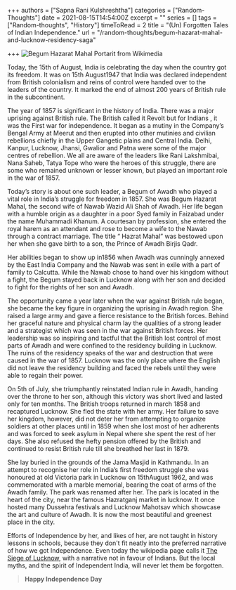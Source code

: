 +++
authors = ["Sapna Rani Kulshreshtha"]
categories = ["Random-Thoughts"]
date = 2021-08-15T14:54:00Z
excerpt = ""
series = []
tags = ["Random-thoughts", "History"]
timeToRead = 2
title = "(Un) Forgotten Tales of Indian Independence."
url = "/random-thoughts/begum-hazarat-mahal-and-lucknow-residency-saga"

+++
![Begum Hazarat Mahal Portarit from Wikimedia](/images/begum_hazrat_mahal.jpg "Begum Hazarat Mahal")

Today, the 15th of August, India is celebrating the day when the country got its freedom. It was on 15th August1947 that India was declared independent from British colonialism and reins of control were handed over to the leaders of the country. It marked the end of almost 200 years of British rule in the subcontinent.

The year of 1857 is significant in the history of India. There was a major uprising against British rule. The British called it Revolt but for Indians , it was the First war for independence. It began as a mutiny in the Company’s Bengal Army at Meerut and then erupted into other mutinies and civilian rebellions chiefly in the Upper Gangetic plains and Central India. Delhi, Kanpur, Lucknow, Jhansi, Gwalior and Patna were some of the major centres of rebellion. We all are aware of the leaders like Rani Lakshmibai, Nana Saheb, Tatya Tope who were the heroes of this struggle, there are some who remained unknown or lesser known, but played an important role in the war of 1857.

Today’s story is about one such leader, a Begum of Awadh who played a vital role in India’s struggle for freedom in 1857. She was Begum Hazarat Mahal, the second wife of Nawab Wazid Ali Shah of Awadh. Her life began with a humble origin as a daughter in a poor Syed family in Faizabad under the name Muhammadi Khanum. A courtesan by profession, she entered the royal harem as an attendant and rose to become a wife to the Nawab through a contract marriage. The title “ Hazrat Mahal” was bestowed upon her when she gave birth to a son, the Prince of Awadh Birjis Qadr.

Her abilities began to show up in1856 when Awadh was cunningly annexed by the East India Company and the Nawab was sent in exile with a part of family to Calcutta. While the Nawab chose to hand over his kingdom without a fight, the Begum stayed back in Lucknow along with her son and decided to fight for the rights of her son and Awadh.

The opportunity came a year later when the war against British rule began, she became the key figure in organizing the uprising in Awadh region. She raised a large army and gave a fierce resistance to the British forces. Behind her graceful nature and physical charm lay the qualities of a strong leader and a strategist which was seen in the war against British forces. Her leadership was so inspiring and tactful that the British lost control of most parts of Awadh and were confined to the residency building in Lucknow. The ruins of the residency speaks of the war and destruction that were caused in the war of 1857. Lucknow was the only place where the English did not leave the residency building and faced the rebels until they were able to regain their power.

On 5th of July, she triumphantly reinstated Indian rule in Awadh, handing over the throne to her son, although this victory was short lived and lasted only for ten months. The British troops returned in march 1858 and recaptured Lucknow. She fled the state with her army. Her failure to save her kingdom, however, did not deter her from attempting to organize soldiers at other places until in 1859 when she lost most of her adherents and was forced to seek asylum in Nepal where she spent the rest of her days. She also refused the hefty pension offered by the British and continued to resist British rule till she breathed her last in 1879.

She lay buried in the grounds of the Jama Masjid in Kathmandu. In an attempt to recognise her role in India’s first freedom struggle she was honoured at old Victoria park in Lucknow on 15thAugust 1962, and was commemorated with a marble memorial, bearing the coat of arms of the Awadh family. The park was renamed after her. The park is located in the heart of the city, near the famous Hazratganj market in lucknow. It once hosted many Dussehra festivals and Lucknow Mahotsav which showcase the art and culture of Awadh. It is now the most beautiful and greenest place in the city.

Efforts of Independence by her, and likes of her, are not taught in history lessons in schools, because they don't fit neatly into the preferred narrative of how we got Independence. Even today the wikipedia page calls it [The Siege of Lucknow](), with a narrative not in favour of Indians. But the local myths, and the spirit of Independent India, will never let them be forgotten. 

> **Happy Independence Day** 